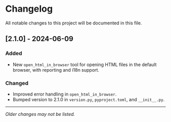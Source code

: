 # Changelog

All notable changes to this project will be documented in this file.

## [2.1.0] - 2024-06-09
### Added
- New `open_html_in_browser` tool for opening HTML files in the default browser, with reporting and i18n support.

### Changed
- Improved error handling in `open_html_in_browser`.
- Bumped version to 2.1.0 in `version.py`, `pyproject.toml`, and `__init__.py`.

---

*Older changes may not be listed.*
